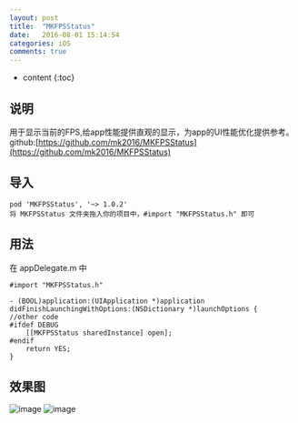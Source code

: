 ```yaml
---
layout: post
title:  "MKFPSStatus"
date:   2016-08-01 15:14:54
categories: iOS
comments: true
---
```


* content
{:toc}

## 说明
用于显示当前的FPS,给app性能提供直观的显示，为app的UI性能优化提供参考。
github:[https://github.com/mk2016/MKFPSStatus](https://github.com/mk2016/MKFPSStatus)


## 导入
 	pod 'MKFPSStatus', '~> 1.0.2'
 	将 MKFPSStatus 文件夹拖入你的项目中，#import "MKFPSStatus.h" 即可

## 用法
在 appDelegate.m 中

	#import "MKFPSStatus.h"
	
	- (BOOL)application:(UIApplication *)application didFinishLaunchingWithOptions:(NSDictionary *)launchOptions {
	//other code
	#ifdef DEBUG
		[[MKFPSStatus sharedInstance] open];
	#endif
		return YES;
	}


## 效果图

 ![image](https://github.com/mk2016/MKFPSStatus/raw/master/Screenshots/0.png)
 ![image](https://github.com/mk2016/MKFPSStatus/raw/master/Screenshots/1.png)
 